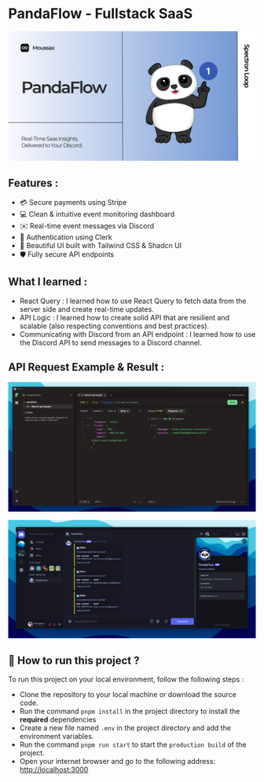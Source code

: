 # PandaFlow - Fullstack SaaS

![](/public/og-image.png)

## Features :
- 💳 Secure payments using Stripe
- 💻 Clean & intuitive event monitoring dashboard
- ✉️ Real-time event messages via Discord
- 👤 Authentication using Clerk
- 🌟 Beautiful UI built with Tailwind CSS & Shadcn UI
- 🛡️ Fully secure API endpoints

## What I learned :
- React Query : I learned how to use React Query to fetch data from the server side and create real-time updates.
- API Logic : I learned how to create solid API that are resilient and scalable (also respecting conventions and best practices).
- Communicating with Discord from an API endpoint : I learned how to use the Discord API to send messages to a Discord channel.

## API Request Example & Result :

![](/public/demo-request.png)

![](/public/demo-result.png)

## 📗 How to run this project ?

To run this project on your local environment, follow the following steps :

- Clone the repository to your local machine or download the source code.
- Run the command `pnpm install` in the project directory to install the **required** dependencies
- Create a new file named `.env` in the project directory and add the environment variables.
- Run the command `pnpm run start` to start the `production build` of the project.
- Open your internet browser and go to the following address: [http://localhost:3000](http://localhost:3000)
